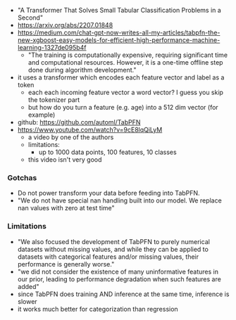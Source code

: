 - "A Transformer That Solves Small Tabular Classification Problems in a Second"
- https://arxiv.org/abs/2207.01848
- https://medium.com/chat-gpt-now-writes-all-my-articles/tabpfn-the-new-xgboost-easy-models-for-efficient-high-performance-machine-learning-1327de095b4f
	- "The training is computationally expensive, requiring significant time and computational resources. However, it is a one-time offline step done during algorithm development."
- it uses a transformer which encodes each feature vector and label as a token
	- each each incoming feature vector a word vector? I guess you skip the tokenizer part
	- but how do you turn a feature (e.g. age) into a 512 dim vector (for example)
- github: https://github.com/automl/TabPFN
- https://www.youtube.com/watch?v=9cE8lqQiLyM
	- a video by one of the authors
	- limitations:
		- up to 1000 data points, 100 features, 10 classes
	- this video isn't very good

### Gotchas
- Do not power transform your data before feeding into TabPFN. 
- "We do not have special nan handling built into our model. We replace nan values with zero at test time"

### Limitations
- "We also focused the development of TabPFN to purely numerical datasets without missing values, and while they can be applied to datasets with categorical features and/or missing values, their performance is generally worse."
- "we did not consider the existence of many uninformative features in our prior, leading to performance degradation when such features are added"
- since TabPFN does training AND inference at the same time, inference is slower
- it works much better for categorization than regression